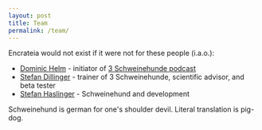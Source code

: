 ```yaml
---
layout: post
title: Team
permalink: /team/
---
```


Encrateia would not exist if it were not for these people (i.a.o.):

* [Dominic Helm](https://twitter.com/hellmue) - initiator of [3 Schweinehunde podcast](https://3-schweinehun.de)
* [Stefan Dillinger](https://raincastle.blog) - trainer of 3 Schweinehunde, scientific advisor, and beta tester
* [Stefan Haslinger](https://informatom.com) - Schweinehund and development

Schweinehund is german for one's shoulder devil. Literal translation is pig-dog.
